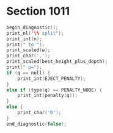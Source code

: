 # Section 1011

```c << Display the insertion split cost >>=
begin_diagnostic();
print_nl("\% split");
print_int(n);
print(" to ");
print_scaled(w);
print_char(',');
print_scaled(best_height_plus_depth);
print(" p=");
if (q == null) {
    print_int(EJECT_PENALTY);
}
else if (type(q) == PENALTY_NODE) {
    print_int(penalty(q));
}
else {
    print_char('0');
}
end_diagnostic(false);
```
